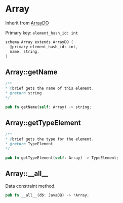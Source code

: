 # Array

Inherit from [ArrayDO](./ArrayDO.md)

Primary key: `element_hash_id: int`

```rust
schema Array extends ArrayDO {
  @primary element_hash_id: int,
  name: string,
}
```
## Array::getName

```java
/**
* @brief gets the name of this element.
* @return string
*/
```
```rust
pub fn getName(self: Array) -> string;
```
## Array::getTypeElement

```java
/**
* @brief gets the type for the element.
* @return TypeElement
*/
```
```rust
pub fn getTypeElement(self: Array) -> TypeElement;
```
## Array::\_\_all\_\_

Data constraint method.

```rust
pub fn __all__(db: JavaDB) -> *Array;
```
